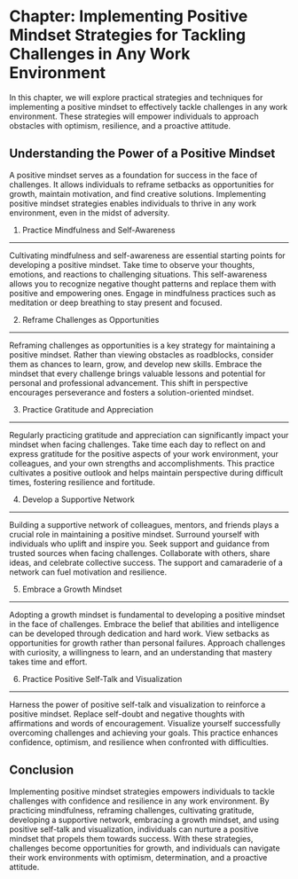 Chapter: Implementing Positive Mindset Strategies for Tackling Challenges in Any Work Environment
=================================================================================================

In this chapter, we will explore practical strategies and techniques for implementing a positive mindset to effectively tackle challenges in any work environment. These strategies will empower individuals to approach obstacles with optimism, resilience, and a proactive attitude.

Understanding the Power of a Positive Mindset
---------------------------------------------

A positive mindset serves as a foundation for success in the face of challenges. It allows individuals to reframe setbacks as opportunities for growth, maintain motivation, and find creative solutions. Implementing positive mindset strategies enables individuals to thrive in any work environment, even in the midst of adversity.

1. Practice Mindfulness and Self-Awareness
------------------------------------------

Cultivating mindfulness and self-awareness are essential starting points for developing a positive mindset. Take time to observe your thoughts, emotions, and reactions to challenging situations. This self-awareness allows you to recognize negative thought patterns and replace them with positive and empowering ones. Engage in mindfulness practices such as meditation or deep breathing to stay present and focused.

2. Reframe Challenges as Opportunities
--------------------------------------

Reframing challenges as opportunities is a key strategy for maintaining a positive mindset. Rather than viewing obstacles as roadblocks, consider them as chances to learn, grow, and develop new skills. Embrace the mindset that every challenge brings valuable lessons and potential for personal and professional advancement. This shift in perspective encourages perseverance and fosters a solution-oriented mindset.

3. Practice Gratitude and Appreciation
--------------------------------------

Regularly practicing gratitude and appreciation can significantly impact your mindset when facing challenges. Take time each day to reflect on and express gratitude for the positive aspects of your work environment, your colleagues, and your own strengths and accomplishments. This practice cultivates a positive outlook and helps maintain perspective during difficult times, fostering resilience and fortitude.

4. Develop a Supportive Network
-------------------------------

Building a supportive network of colleagues, mentors, and friends plays a crucial role in maintaining a positive mindset. Surround yourself with individuals who uplift and inspire you. Seek support and guidance from trusted sources when facing challenges. Collaborate with others, share ideas, and celebrate collective success. The support and camaraderie of a network can fuel motivation and resilience.

5. Embrace a Growth Mindset
---------------------------

Adopting a growth mindset is fundamental to developing a positive mindset in the face of challenges. Embrace the belief that abilities and intelligence can be developed through dedication and hard work. View setbacks as opportunities for growth rather than personal failures. Approach challenges with curiosity, a willingness to learn, and an understanding that mastery takes time and effort.

6. Practice Positive Self-Talk and Visualization
------------------------------------------------

Harness the power of positive self-talk and visualization to reinforce a positive mindset. Replace self-doubt and negative thoughts with affirmations and words of encouragement. Visualize yourself successfully overcoming challenges and achieving your goals. This practice enhances confidence, optimism, and resilience when confronted with difficulties.

Conclusion
----------

Implementing positive mindset strategies empowers individuals to tackle challenges with confidence and resilience in any work environment. By practicing mindfulness, reframing challenges, cultivating gratitude, developing a supportive network, embracing a growth mindset, and using positive self-talk and visualization, individuals can nurture a positive mindset that propels them towards success. With these strategies, challenges become opportunities for growth, and individuals can navigate their work environments with optimism, determination, and a proactive attitude.
